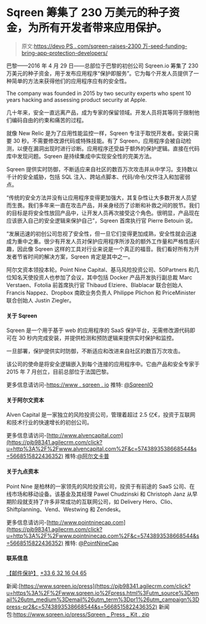 # Sqreen 筹集了 230 万美元的种子资金，为所有开发者带来应用保护。

> 原文:[https://devo PS . com/sqreen-raises-2300 万-seed-funding-bring-app-protection-developers/](https://devops.com/sqreen-raises-2-3-million-seed-funding-bring-app-protection-developers/)

巴黎——2016 年 4 月 29 日——总部位于巴黎的初创公司 Sqreen.io 筹集了 230 万美元的种子资金，用于发布应用程序“保护即服务”。它为每个开发人员提供了一种简单的方法来获得他们的应用程序应有的安全性。

The company was founded in 2015 by two security experts who spent 10 years hacking and assessing product security at Apple.

几十年来，安全一直远离产品，成为专家的保留领域。开发人员将其等同于限制他们编码自由的约束和痛苦的过程。

就像 New Relic 是为了应用性能监控一样，Sqreen 专注于取悦开发者。安装只需要 30 秒。不需要修改源代码或特殊技能。有了 Sqreen，应用程序会被自动检测，以便在漏洞出现时进行诊断。应用程序还受益于额外的保护逻辑。直接在代码库中发现问题。Sqreen 是持续集成中实现安全性的完美方法。

Sqreen 提供实时防御，不断适应来自社区的数百万次攻击并从中学习。支持数以千计的安全威胁，包括 SQL 注入、跨站点脚本、代码/命令/文件注入和加密弱点。

“传统的安全方法并没有让应用程序变得更加强大，其复杂性让大多数开发人员望而生畏。我们多年来一直在攻击产品，并亲身经历了诊断和补救之间的脱节。我们的目标是将安全性放回产品中，让开发人员再次接受这个角色。很明显，产品现在应该嵌入自己的安全逻辑来保护自己”，Sqreen 首席执行官 Pierre Betouin 说。

“发展迅速的初创公司忽视了安全性，但一旦它们变得更加成熟，安全性就会迅速成为重中之重。很少有开发人员对保护应用程序所涉及的额外工作量和严格性感兴趣，因此像 Sqreen 这样的工具对行业来说是一个真正的福音。我们看好所有为开发者节省时间的解决方案，Sqreen 肯定是其中之一。

阿尔文资本领投本轮。Point Nine Capital、基马风险投资公司、50Partners 和几位知名天使投资人也参加了会议，其中包括 Docker 产品开发执行副总裁 Marc Verstaen、Fotolia 前首席执行官 Thibaud Elziere、Blablacar 联合创始人 Francis Nappez、Dropbox 南欧业务负责人 Philippe Plichon 和 PriceMinister 联合创始人 Justin Ziegler。

#### 关于 Sqreen

Sqreen 是一个用于基于 web 的应用程序的 SaaS 保护平台，无需修改源代码即可在 30 秒内完成安装，并提供检测和预防逻辑来提供实时保护和监控。

一旦部署，保护提供实时防御，不断适应和改进来自社区的数百万次攻击。

该公司的使命是将安全逻辑嵌入到每个连接的应用程序中。它由产品和安全专家于 2015 年 7 月创立，目前总部位于法国巴黎。

更多信息请访问-[https://www . sqreen . io](https://pjb98341.agilecrm.com/click?u=https%3A%2F%2Fwww.sqreen.io%2F%3Futm_source%3Demail%26utm_medium%3Demail%26utm_term%3Dpr1%26utm_campaign%3Dpress-pr2&c=5743893538668544&s=5668515822436352)
推特: [@SqreenIO](https://pjb98341.agilecrm.com/click?u=https%3A%2F%2Fwww.twitter.com%2FSqreenIO&c=5743893538668544&s=5668515822436352)

#### 关于阿尔文资本

Alven Capital 是一家独立的风险投资公司，管理着超过 2.5 亿€，投资于互联网和技术行业的快速增长的初创公司。

更多信息请访问-[http://www.alvencapital.com](https://pjb98341.agilecrm.com/click?u=http%3A%2F%2Fwww.alvencapital.com%2F&c=5743893538668544&s=5668515822436352)
推特:[@阿尔文卡普](https://pjb98341.agilecrm.com/click?u=https%3A%2F%2Fwww.twitter.com%2FAlvenCap&c=5743893538668544&s=5668515822436352)

#### 关于九点资本

Point Nine 是柏林的一家领先的风险投资公司，投资于有前途的 SaaS 公司、在线市场和移动设备。该基金及其经理 Pawel Chudzinski 和 Christoph Janz 从早期阶段就支持了许多非常成功的互联网公司，如 Delivery Hero、Clio、Shiftplanning、Vend、Westwing 和 Zendesk。

更多信息请访问-[http://www.pointninecap.com](https://pjb98341.agilecrm.com/click?u=http%3A%2F%2Fwww.pointninecap.com%2F&c=5743893538668544&s=5668515822436352)
推特: [@PointNineCap](https://pjb98341.agilecrm.com/click?u=https%3A%2F%2Fwww.twitter.com%2FPointNineCap&c=5743893538668544&s=5668515822436352)

#### 联系信息

[【邮件保护】](/cdn-cgi/l/email-protection#19696b7c6a6a596a686b7c7c77377076)
[+33 6 32 16 04 65](tel:%2B33%206%2032%2016%2004%2065)

新闻:[https://www.sqreen.io/press](https://pjb98341.agilecrm.com/click?u=https%3A%2F%2Fwww.sqreen.io%2Fpress.html%3Futm_source%3Demail%26utm_medium%3Demail%26utm_term%3Dpr1%26utm_campaign%3Dpress-pr2&c=5743893538668544&s=5668515822436352)
新闻包:[https://www.sqreen.io/press/<wbr>Sqreen _ Press _ Kit . zip](https://pjb98341.agilecrm.com/click?u=https%3A%2F%2Fwww.sqreen.io%2Fpress%2FSqreen_press_kit.zip&c=5743893538668544&s=5668515822436352)